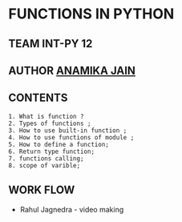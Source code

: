 # FUNCTIONS IN PYTHON
## TEAM INT-PY 12
## AUTHOR [ANAMIKA JAIN](https://github.com/ANAMIKA1410)
## CONTENTS
    1. What is function ?
    2. Types of functions ;
    3. How to use built-in function ;
    4. How to use functions of module ;
    5. How to define a function;
    6. Return type function;
    7. functions calling;
    8. scope of varible;
    
    
## WORK FLOW
  * Rahul Jagnedra - video making
    
    
    
